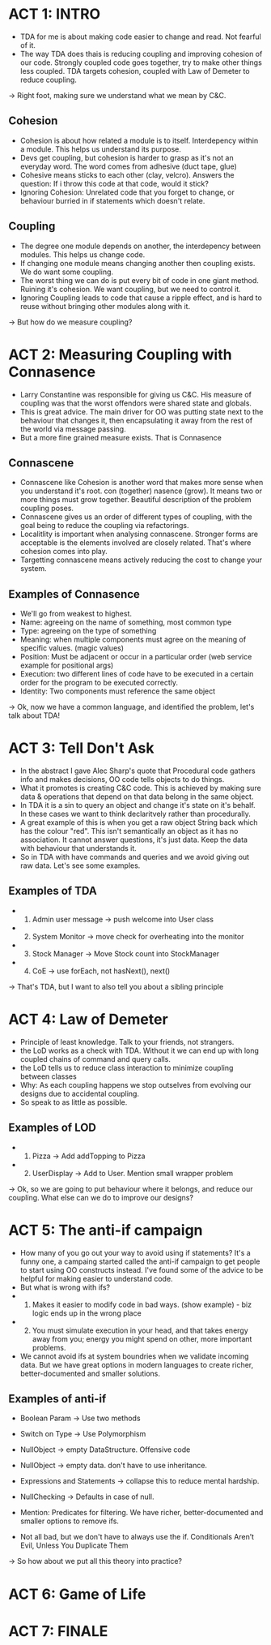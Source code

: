 # ACT 1: INTRO

 * TDA for me is about making code easier to change and read. Not fearful of it. 
 * The way TDA does thais is reducing coupling and improving cohesion of our code. Strongly coupled code goes together, try to make other things less coupled. TDA targets cohesion, coupled with Law of Demeter to reduce coupling.
 
 -> Right foot, making sure we understand what we mean by C&C.

## Cohesion

 * Cohesion is about how related a module is to itself. Interdepency within a module. This helps us understand its purpose.
 * Devs get coupling, but cohesion is harder to grasp as it's not an everyday word. The word comes from adhesive (duct tape, glue)
 * Cohesive means sticks to each other (clay, velcro). Answers the question: If i throw this code at that code, would it stick?
 * Ignoring Cohesion: Unrelated code that you forget to change, or behaviour burried in if statements which doesn't relate.

## Coupling

 * The degree one module depends on another, the interdepency between modules. This helps us change code.
 * If changing one module means changing another then coupling exists. We do want some coupling.
 * The worst thing we can do is put every bit of code in one giant method. Ruining it's cohesion. We want coupling, but we need to control it.
 * Ignoring Coupling leads to code that cause a ripple effect, and is hard to reuse without bringing other modules along with it.

-> But how do we measure coupling?



# ACT 2: Measuring Coupling with Connasence

 * Larry Constantine was responsible for giving us C&C. His measure of coupling was that the worst offendors were shared state and globals.
 * This is great advice. The main driver for OO was putting state next to the behaviour that changes it, then encapsulating it away from the rest of the world via message passing.
 * But a more fine grained measure exists. That is Connasence

## Connascene

 * Connascene like Cohesion is another word that makes more sense when you understand it's root. con (together) nasence (grow). It means two or more things must grow together. Beautiful description of the problem coupling poses.
 * Connascene gives us an order of different types of coupling, with the goal being to reduce the coupling via refactorings.
 * Localitlity is important when analysing connascene. Stronger forms are acceptable is the elements involved are closely related. That's where cohesion comes into play.
 * Targetting connascene means actively reducing the cost to change your system.

## Examples of Connasence

 * We'll go from weakest to highest. 
 * Name: agreeing on the name of something, most common type
 * Type: agreeing on the type of something
 * Meaning: when multiple components must agree on the meaning of specific values. (magic values)
 * Position: Must be adjacent or occur in a particular order (web service example for positional args)
 * Execution: two different lines of code have to be executed in a certain order for the program to be executed correctly.
 * Identity: Two components must reference the same object
 
-> Ok, now we have a common language, and identified the problem, let's talk about TDA!



# ACT 3: Tell Don't Ask 

* In the abstract I gave Alec Sharp's quote that Procedural code gathers info and makes decisions, OO code tells objects to do things.
* What it promotes is creating C&C code. This is achieved by making sure data & operations that depend on that data belong in the same object.
* In TDA it is a sin to query an object and change it's state on it's behalf. In these cases we want to think declaritvely rather than procedurally.
* A great example of this is when you get a raw object String back which has the colour "red". This isn't semantically an object as it has no association. It cannot answer questions, it's just data. Keep the data with behaviour that understands it.
* So in TDA with have commands and queries and we avoid giving out raw data. Let's see some examples.

## Examples of TDA

* 1. Admin user message -> push welcome into User class
* 2. System Monitor -> move check for overheating into the monitor
* 3. Stock Manager -> Move Stock count into StockManager
* 4. CoE -> use forEach, not hasNext(), next()

-> That's TDA, but I want to also tell you about a sibling principle



# ACT 4: Law of Demeter

* Principle of least knowledge. Talk to your friends, not strangers.
* the LoD works as a check with TDA. Without it we can end up with long coupled chains of command and query calls.
* the LoD tells us to reduce class interaction to minimize coupling between classes
* Why: As each coupling happens we stop outselves from evolving our designs due to accidental coupling.
* So speak to as little as possible.

## Examples of LOD

* 1. Pizza -> Add addTopping to Pizza
* 2. UserDisplay -> Add to User. Mention small wrapper problem

-> Ok, so we are going to put behaviour where it belongs, and reduce our coupling. What else can we do to improve our designs?



# ACT 5: The anti-if campaign 

 * How many of you go out your way to avoid using if statements? It's a funny one, a campaing started called the anti-if campaign to get people to start using OO constructs instead. I've found some of the advice to be helpful for making  easier to understand code.
 * But what is wrong with ifs? 
 * 1. Makes it easier to modify code in bad ways. (show example) - biz logic ends up in the wrong place
 * 2. You must simulate execution in your head, and that takes energy away from you; energy you might spend on other, more important problems.
 * We cannot avoid ifs at system boundries when we validate incoming data. But we have great options in modern languages to create richer, better-documented and smaller solutions.

## Examples of anti-if

* Boolean Param -> Use two methods
* Switch on Type -> Use Polymorphism
* NullObject -> empty DataStructure. Offensive code
* NullObject -> empty data. don't have to use inheritance.
* Expressions and Statements -> collapse this to reduce mental hardship.
* NullChecking -> Defaults in case of null. 

* Mention: Predicates for filtering. We have richer, better-documented and smaller options to remove ifs. 
* Not all bad, but we don't have to always use the if. Conditionals Aren’t Evil, Unless You Duplicate Them

-> So how about we put all this theory into practice?



# ACT 6: Game of Life



# ACT 7: FINALE


